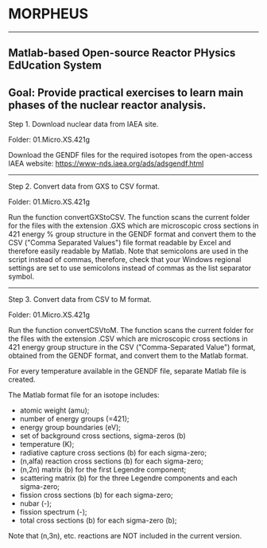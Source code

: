 # MORPHEUS
----------------------------------------------------------------------
Matlab-based Open-source Reactor PHysics EdUcation System
----------------------------------------------------------------------
Goal: Provide practical exercises to learn main phases of the nuclear reactor analysis.
----------------------------------------------------------------------
Step 1. Download nuclear data from IAEA site. 

Folder: 01.Micro.XS.421g

Download the GENDF files for the required isotopes from the open-access IAEA website: https://www-nds.iaea.org/ads/adsgendf.html

----------------------------------------------------------------------
Step 2. Convert data from GXS to CSV format. 

Folder: 01.Micro.XS.421g

Run the function convertGXStoCSV. The function scans the current folder for the files with the extension .GXS which are microscopic cross sections in 421 energy % group structure in the GENDF format and convert them to the CSV ("Comma Separated Values") file format readable by Excel and therefore easily readable by Matlab. Note that semicolons are used in the script instead of commas, therefore, check that your Windows regional settings are set to use semicolons instead of commas as the list separator symbol.

----------------------------------------------------------------------
Step 3. Convert data from CSV to M format.

Folder: 01.Micro.XS.421g

Run the function convertCSVtoM. The function scans the current folder for the files with the extension .CSV which are microscopic cross sections in 421 energy group structure in the CSV ("Comma-Separated Value") format, obtained from the GENDF format, and convert them to the Matlab format.

For every temperature available in the GENDF file, separate Matlab file is created.

The Matlab format file for an isotope includes:
- atomic weight (amu);
- number of energy groups (=421);
- energy group boundaries (eV);
- set of background cross sections, sigma-zeros (b)
- temperature (K);
- radiative capture cross sections (b) for each sigma-zero;
- (n,alfa) reaction cross sections (b) for each sigma-zero;
- (n,2n) matrix (b) for the first Legendre component;
- scattering matrix (b) for the three Legendre components and each sigma-zero;
- fission cross sections (b) for each sigma-zero;
- nubar (-);
- fission spectrum (-);
- total cross sections (b) for each sigma-zero (b);

Note that (n,3n), etc. reactions are NOT included in the current version.
